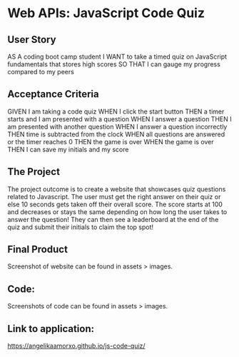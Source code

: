 # Web APIs: JavaScript Code Quiz

## User Story
AS A coding boot camp student
I WANT to take a timed quiz on JavaScript fundamentals that stores high scores
SO THAT I can gauge my progress compared to my peers

## Acceptance Criteria
GIVEN I am taking a code quiz
WHEN I click the start button
THEN a timer starts and I am presented with a question
WHEN I answer a question
THEN I am presented with another question
WHEN I answer a question incorrectly
THEN time is subtracted from the clock
WHEN all questions are answered or the timer reaches 0
THEN the game is over
WHEN the game is over
THEN I can save my initials and my score

## The Project
The project outcome is to create a website that showcases quiz questions related to Javascript. The user must get the right answer on their quiz or else 10 seconds gets taken off their overall score. The score starts at  100 and decreases or stays the same depending on how long the user takes to answer the question! They can then see a leaderboard at the end of the quiz and submit their initials to claim the top spot!

## Final Product
Screenshot of website can be found in assets > images.

## Code:
Screenshots of code can  be found in assets > images. 

## Link to application: 
https://angelikaamorxo.github.io/js-code-quiz/
